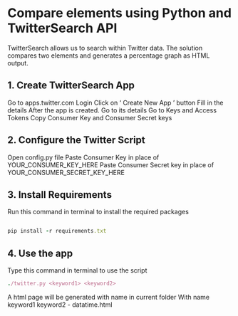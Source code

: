 # Compare elements using Python and TwitterSearch API
TwitterSearch allows us to search within Twitter data. The solution compares two elements and generates a percentage graph as HTML output.
 
## 1. Create TwitterSearch App ##
Go to apps.twitter.com
Login
Click on ‘ Create New App ’ button
Fill in the details
After the app is created. Go to its details
Go to Keys and Access Tokens
Copy Consumer Key and Consumer Secret keys
## 2. Configure the Twitter Script ##
Open config.py file
Paste Consumer Key in place of YOUR_CONSUMER_KEY_HERE
Paste Consumer Secret key in place of YOUR_CONSUMER_SECRET_KEY_HERE
## 3. Install Requirements ##
Run this command in terminal to install the required packages
```ruby

pip install -r requirements.txt
```

## 4. Use the app ##

Type this command in terminal to use the script
```ruby
./twitter.py <keyword1> <keyword2>
```

A html page will be generated with name in current folder
With name keyword1 keyword2 - datatime.html
 



